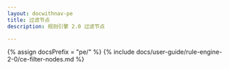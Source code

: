 ```yaml
---
layout: docwithnav-pe
title: 过滤节点
description: 规则引擎 2.0 过滤节点

---
```


{% assign docsPrefix = "pe/" %}
{% include docs/user-guide/rule-engine-2-0/ce-filter-nodes.md %}